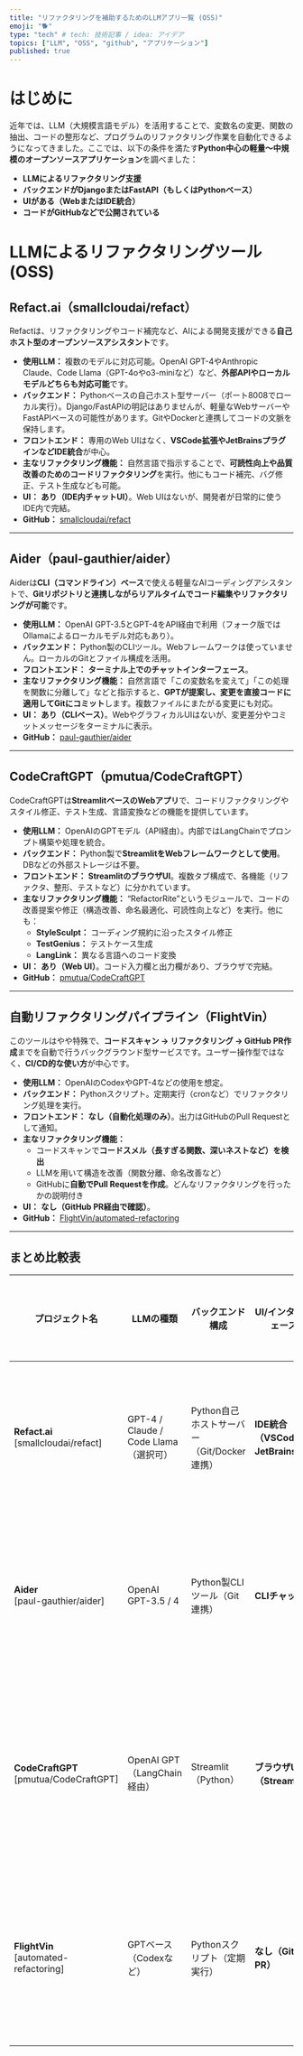 ```yaml
---
title: "リファクタリングを補助するためのLLMアプリ一覧 (OSS)"
emoji: "🐕"
type: "tech" # tech: 技術記事 / idea: アイデア
topics: ["LLM", "OSS", "github", "アプリケーション"]
published: true
---
```


# はじめに

近年では、LLM（大規模言語モデル）を活用することで、変数名の変更、関数の抽出、コードの整形など、プログラムのリファクタリング作業を自動化できるようになってきました。ここでは、以下の条件を満たす**Python中心の軽量～中規模のオープンソースアプリケーション**を調べました：

- **LLMによるリファクタリング支援**
- **バックエンドがDjangoまたはFastAPI（もしくはPythonベース）**
- **UIがある（WebまたはIDE統合）**
- **コードがGitHubなどで公開されている**

# LLMによるリファクタリングツール (OSS)
## Refact.ai（smallcloudai/refact）

Refactは、リファクタリングやコード補完など、AIによる開発支援ができる**自己ホスト型のオープンソースアシスタント**です。

- **使用LLM：** 複数のモデルに対応可能。OpenAI GPT-4やAnthropic Claude、Code Llama（GPT-4oやo3-miniなど）など、**外部APIやローカルモデルどちらも対応可能**です。
- **バックエンド：** Pythonベースの自己ホスト型サーバー（ポート8008でローカル実行）。Django/FastAPIの明記はありませんが、軽量なWebサーバーやFastAPIベースの可能性があります。GitやDockerと連携してコードの文脈を保持します。
- **フロントエンド：** 専用のWeb UIはなく、**VSCode拡張やJetBrainsプラグインなどIDE統合**が中心。
- **主なリファクタリング機能：** 自然言語で指示することで、**可読性向上や品質改善のためのコードリファクタリング**を実行。他にもコード補完、バグ修正、テスト生成なども可能。
- **UI：** **あり（IDE内チャットUI）**。Web UIはないが、開発者が日常的に使うIDE内で完結。
- **GitHub：** [smallcloudai/refact](https://github.com/smallcloudai/refact)

---

## Aider（paul-gauthier/aider）

Aiderは**CLI（コマンドライン）ベース**で使える軽量なAIコーディングアシスタントで、**Gitリポジトリと連携しながらリアルタイムでコード編集やリファクタリングが可能**です。

- **使用LLM：** OpenAI GPT-3.5とGPT-4をAPI経由で利用（フォーク版ではOllamaによるローカルモデル対応もあり）。
- **バックエンド：** Python製のCLIツール。Webフレームワークは使っていません。ローカルのGitとファイル構成を活用。
- **フロントエンド：** **ターミナル上でのチャットインターフェース**。
- **主なリファクタリング機能：** 自然言語で「この変数名を変えて」「この処理を関数に分離して」などと指示すると、**GPTが提案し、変更を直接コードに適用してGitにコミット**します。複数ファイルにまたがる変更にも対応。
- **UI：** **あり（CLIベース）**。WebやグラフィカルUIはないが、変更差分やコミットメッセージをターミナルに表示。
- **GitHub：** [paul-gauthier/aider](https://github.com/paul-gauthier/aider)

---

## CodeCraftGPT（pmutua/CodeCraftGPT）

CodeCraftGPTは**StreamlitベースのWebアプリ**で、コードリファクタリングやスタイル修正、テスト生成、言語変換などの機能を提供しています。

- **使用LLM：** OpenAIのGPTモデル（API経由）。内部ではLangChainでプロンプト構築や処理を統合。
- **バックエンド：** Python製で**StreamlitをWebフレームワークとして使用**。DBなどの外部ストレージは不要。
- **フロントエンド：** **StreamlitのブラウザUI**。複数タブ構成で、各機能（リファクタ、整形、テストなど）に分かれています。
- **主なリファクタリング機能：** “RefactorRite”というモジュールで、コードの改善提案や修正（構造改善、命名最適化、可読性向上など）を実行。他にも：
  - **StyleSculpt：** コーディング規約に沿ったスタイル修正
  - **TestGenius：** テストケース生成
  - **LangLink：** 異なる言語へのコード変換
- **UI：** **あり（Web UI）**。コード入力欄と出力欄があり、ブラウザで完結。
- **GitHub：** [pmutua/CodeCraftGPT](https://github.com/pmutua/CodeCraftGPT)

---

## 自動リファクタリングパイプライン（FlightVin）

このツールはやや特殊で、**コードスキャン → リファクタリング → GitHub PR作成**までを自動で行うバックグラウンド型サービスです。ユーザー操作型ではなく、**CI/CD的な使い方**が中心です。

- **使用LLM：** OpenAIのCodexやGPT-4などの使用を想定。
- **バックエンド：** Pythonスクリプト。定期実行（cronなど）でリファクタリング処理を実行。
- **フロントエンド：** **なし（自動化処理のみ）**。出力はGitHubのPull Requestとして通知。
- **主なリファクタリング機能：**
  - コードスキャンで**コードスメル（長すぎる関数、深いネストなど）を検出**
  - LLMを用いて構造を改善（関数分離、命名改善など）
  - GitHubに**自動でPull Requestを作成**。どんなリファクタリングを行ったかの説明付き
- **UI：** **なし（GitHub PR経由で確認）**。
- **GitHub：** [FlightVin/automated-refactoring](https://github.com/FlightVin/automated-refactoring)

---

## まとめ比較表

| **プロジェクト名** | **LLMの種類** | **バックエンド構成** | **UI/インターフェース** | **主なリファクタリング機能** | **UIの有無** |
|-------------------|----------------|------------------------|----------------------------|-----------------------------|-------------|
| **Refact.ai**<br>[smallcloudai/refact] | GPT-4 / Claude / Code Llama（選択可） | Python自己ホストサーバー（Git/Docker連携） | **IDE統合（VSCode, JetBrains）** | 可読性・品質向上のためのコード改善提案と適用 | **あり（IDE内）** |
| **Aider**<br>[paul-gauthier/aider] | OpenAI GPT-3.5 / 4 | Python製CLIツール（Git連携） | **CLIチャット** | 自然言語での指示によるコード編集＆Gitコミット | **あり（CLI）** |
| **CodeCraftGPT**<br>[pmutua/CodeCraftGPT] | OpenAI GPT（LangChain経由） | Streamlit（Python） | **ブラウザUI（Streamlit）** | コード改善提案、スタイル修正、テスト生成、コード変換 | **あり（Web）** |
| **FlightVin**<br>[automated-refactoring] | GPTベース（Codexなど） | Pythonスクリプト（定期実行） | **なし（GitHub PR）** | 自動的にコードスメル検出 → PR作成による修正提案 | **なし（PR経由）** |

